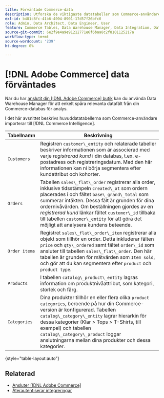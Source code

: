 ```yaml
---
title: Förväntade Commerce-data
description: Utforska de viktigaste datatabeller som Commerce-användare importerar till Commerce Intelligence
exl-id: b481c8fc-41b6-4094-8901-17d57f26bfc0
role: Admin, Data Architect, Data Engineer, User
feature: Commerce Tables, Data Warehouse Manager, Data Integration, Data Import/Export
source-git-commit: 6e2f9e4a9e91212771e6f6baa8c2f8101125217a
workflow-type: tm+mt
source-wordcount: '239'
ht-degree: 0%

---
```


# [!DNL Adobe Commerce] data förväntades

När du har [anslutit din [!DNL Adobe Commerce] butik](../../../data-analyst/importing-data/integrations/magento.md) kan du använda Data Warehouse Manager för att enkelt spåra relevanta datafält från din Commerce-databas för analys.

I det här avsnittet beskrivs huvuddatatabellerna som Commerce-användare importerar till [!DNL Commerce Intelligence].

| **Tabellnamn** | **Beskrivning** |
|-----|-----|
| `Customers` | Registren `customer\_entity` och relaterade tabeller beskriver informationen som är associerad med varje *registrerad kund* i din databas, t.ex. e-postadress och registreringsdatum. Med den här informationen kan ni börja segmentera efter kundattribut och kohorter. |
| `Orders` | Tabellen `sales\_flat\_order` registrerar alla order, inklusive tidsstämpeln `created\_at` som ordern placerades i och fältet `base\_grand\_total` som summerar intäkten. Dessa fält är grunden för dina ordernivåvärden. Om beställningen gjordes av en *registrerad kund* länkar fältet `customer\_id` tillbaka till tabellen `customer\_entity` för att göra det möjligt att analysera kundens beteende. |
| `Order items` | Registret `sales\_flat\_order\_item` registrerar alla objekt som tillhör en order. Detta inkluderar fälten `price` och `qty\_ordered` samt fältet `order\_id` som ansluter till tabellen `sales\_flat\_order`. Den här tabellen är grunden för mätvärden som `Item sold`, och gör att du kan segmentera efter `product` och `product type`. |
| `Products` | I tabellen `catalog\_product\_entity` lagras information om produktnivåattribut, som kategori, storlek och färg. |
| `Categories` | Dina produkter tillhör en eller flera olika `product categories`, beroende på hur din Commerce-version är konfigurerad. Tabellen `catalog\_category\_entity` lagrar hierarkin för dessa kategorier (Klar > Tops > T-Shirts, till exempel) och tabellen `catalog\_category\_product` loggar anslutningarna mellan dina produkter och dessa kategorier. |

{style="table-layout:auto"}

## Relaterad

* [Ansluter  [!DNL Adobe Commerce]](../integrations/magento.md)
* [Återautentiserar integreringar](https://experienceleague.adobe.com/docs/commerce-knowledge-base/kb/how-to/mbi-reauthenticating-integrations.html)
